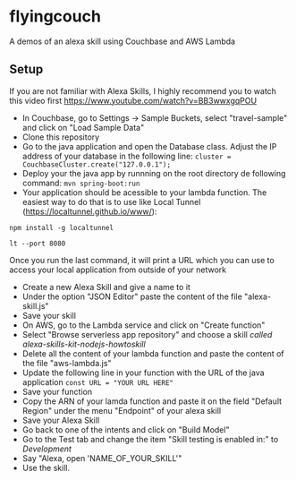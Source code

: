 # flyingcouch

A demos of an alexa skill using Couchbase and AWS Lambda


## Setup

If you are not familiar with Alexa Skills, I highly recommend you to watch this video first https://www.youtube.com/watch?v=BB3wwxgqPOU


* In Couchbase, go to Settings -> Sample Buckets, select "travel-sample" and click on "Load Sample Data"
* Clone this repository
* Go to the java application and open the Database class. Adjust the IP address of your database in the following line:
`cluster = CouchbaseCluster.create("127.0.0.1");`
* Deploy your the java app by runnning on the root directory de following command:
`mvn spring-boot:run`
* Your application should be acessible to your lambda function. The easiest way to do that is to use like Local Tunnel (https://localtunnel.github.io/www/):

`npm install -g localtunnel`

`lt --port 8080`


 Once you run the last command, it will print a URL which you can use to access your local application from outside of your network
* Create a new Alexa Skill and give a name to it
* Under the option "JSON Editor" paste the content of the file "alexa-skill.js"
* Save your skill
* On AWS, go to the Lambda service and click on "Create function"
* Select "Browse serverless app repository" and choose a skill *called alexa-skills-kit-nodejs-howtoskill*
* Delete all the content of your lambda function and paste the content of the file "aws-lambda.js" 
* Update the following line in your function with the URL of the java application
`const URL = "YOUR URL HERE"`
* Save your function
* Copy the ARN of your lamda function and paste it on the field "Default Region" under the menu "Endpoint" of your alexa skill
* Save your Alexa Skill
* Go back to one of the intents and click on "Build Model"
* Go to the Test tab and change the item "Skill testing is enabled in:" to *Development*
* Say "Alexa, open 'NAME_OF_YOUR_SKILL'"
* Use the skill.





